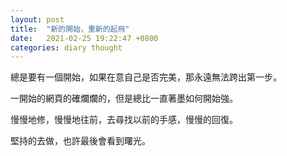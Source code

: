```yaml
---
layout: post
title:  "新的開始，重新的起飛"
date:   2021-02-25 19:22:47 +0800
categories: diary thought
---
```


總是要有一個開始，如果在意自己是否完美，那永遠無法跨出第一步。

一開始的網頁的確爛爛的，但是總比一直著墨如何開始強。

慢慢地修，慢慢地往前，去尋找以前的手感，慢慢的回復。

堅持的去做，也許最後會看到曙光。